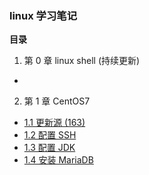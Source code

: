 ### linux 学习笔记

**目录**

1. 第 0 章 linux shell (持续更新)
  +
2. 第 1 章 CentOS7
  + [1.1 更新源 (163)](chapter01/1.md)
  + [1.2 配置 SSH ](chapter01/2.md)
  + [1.3 配置 JDK ](chapter01/3.md)
  + [1.4 安装 MariaDB](chapter01/4.md)
